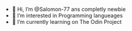 - 👋 Hi, I’m @Salomon-77 ans completly newbie
- 👀 I’m interested in Programming langueages
- 🌱 I’m currently learning on The Odin Project
